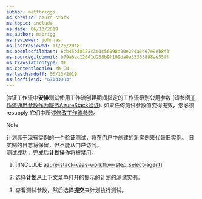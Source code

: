 ```yaml
---
author: mattbriggs
ms.service: azure-stack
ms.topic: include
ms.date: 06/13/2019
ms.author: mabrigg
ms.reviewer: johnhas
ms.lastreviewed: 11/26/2018
ms.openlocfilehash: 6cb45b58122c3e1c56098a90e294a3d67e9eb843
ms.sourcegitcommit: b79a6ec12641d258b9f199da0a35365898ae55ff
ms.translationtype: MT
ms.contentlocale: zh-CN
ms.lasthandoff: 06/13/2019
ms.locfileid: "67133383"
---
```

验证工作流中**安排**测试使用工作流创建期间指定的工作流级别公用参数 (请参阅[工作流通用参数作为服务AzureStack验证](../azure-stack-vaas-parameters.md)). 如果任何测试参数值变得无效，您必须 resupply 它们中所述[修改工作流参数](../azure-stack-vaas-monitor-test.md#change-workflow-parameters)。

> [!NOTE]
> 计划高于现有实例的一个验证测试，将在门户中创建的新实例来代替旧实例。 旧实例的日志将保留，但不能从门户访问。  
测试成功，完成后**计划**操作将被禁用。

1. [!INCLUDE [azure-stack-vaas-workflow-step_select-agent](azure-stack-vaas-workflow-step_select-agent.md)]

1. 选择**计划**从上下文菜单打开的提示的计划的测试实例。

1. 查看测试参数，然后选择**提交**来计划执行测试。